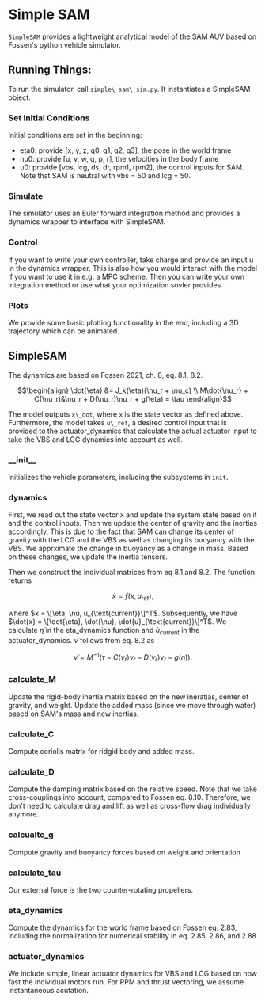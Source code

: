 # Simple SAM

`SimpleSAM` provides a lightweight analytical model of the SAM AUV based on
Fossen's python vehicle simulator.

## Running Things:
To run the simulator, call `simple\_sam\_sim.py`. It instantiates a SimpleSAM
object. 

### Set Initial Conditions

Initial conditions are set in the beginning:
- eta0: provide \[x, y, z, q0, q1, q2, q3\], the pose in the world frame
- nu0: provide \[u, v, w, q, p, r\], the velocities in the body frame
- u0: provide \[vbs, lcg, ds, dr, rpm1, rpm2\], the control inputs for SAM. 
Note that SAM is neutral with vbs = 50 and lcg = 50.

### Simulate

The simulator uses an Euler forward integration method and provides a dynamics
wrapper to interface with SimpleSAM. 

### Control

If you want to write your own controller, take charge and provide an input u in
the dynamics wrapper. This is also how you would interact with the model if you
want to use it in e.g. a MPC scheme. Then you can write your own integration
method or use what your optimization sovler provides.

### Plots

We provide some basic plotting functionality in the end, including a 3D
trajectory which can be animated.




## SimpleSAM

The dynamics are based on Fossen 2021, ch. 8, eq. 8.1, 8.2.
```math
\begin{align}
\dot{\eta} &= J_k(\eta)(\nu_r + \nu_c) \\
M\dot{\nu_r} + C(\nu_r)&\nu_r + D(\nu_r)\nu_r + g(\eta) = \tau
\end{align}
```

The model outputs `x\_dot`, where `x` is the state vector as defined above.
Furthermore, the model takes `u\_ref`, a desired control input that is provided
to the actuator\_dynamics that calculate the actual actuator input to take the
VBS and LCG dynamics into account as well.

### \_\_init\_\_
Initializes the vehicle parameters, including the subsystems in `init`.

### dynamics

First, we read out the state vector x and update the system state based on it
and the control inputs. Then we update the center of gravity and the inertias
accordingly. This is due to the fact that SAM can change its center of gravity
with the LCG and the VBS as well as changing its buoyancy with the VBS. We
apprximate the change in buoyancy as a change in mass. Based on these changes,
we update the inertia tensors.

Then we construct the individual matrices from eq 8.1 and 8.2. The function
returns
```math
\dot{x} = f(x, u_{\text{ref}}),
```
where $x = \[\eta, \nu, u_{\text{current}}\]^T$. Subsequently, we have
$\dot{x} = \[\dot{\eta}, \dot{\nu}, \dot{u}_{\text{current}}\]^T$. We
calculate $\dot{\eta}$ in the eta\_dynamics function and
$\dot{u}_{\text{current}}$ in the actuator\_dynamics. $\dot{\nu}$ follows
from eq. 8.2 as
```math
\dot{\nu} = M^{-1}\left(\tau - C(\nu_r)\nu_r - D(\nu_r)\nu_r - g(\eta)\right).
```

### calculate\_M

Update the rigid-body inertia matrix based on the new ineratias, center of
gravity, and weight. Update the added mass (since we move through water) based
on SAM's mass and new inertias.

### calculate\_C

Compute coriolis matrix for ridgid body and added mass.

### calculate\_D

Compute the damping matrix based on the relative speed. Note that we take
cross-couplings into account, compared to Fossen eq. 8.10. Therefore, we don't
need to calculate drag and lift as well as cross-flow drag individually
anymore.

### calcualte\_g

Compute gravity and buoyancy forces based on weight and orientation

### calculate\_tau

Our external force is the two counter-rotating propellers.

### eta\_dynamics

Compute the dynamics for the world frame based on Fossen eq. 2.83, including
the normalization for numerical stability in eq. 2.85, 2.86, and 2.88

### actuator\_dynamics

We include simple, linear actuator dynamics for VBS and LCG based on how fast
the individual motors run. For RPM and thrust vectoring, we assume
instantaneous acutation.




